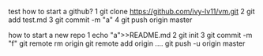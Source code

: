 test
how to start a github?
1 git clone https://github.com/ivy-lv11/vm.git
2 git add test.md
3 git commit -m "a"
4 git push origin master



how to start a new repo
1 echo "a">>README.md
2 git init
3 git commit -m "f"
git remote rm origin
git remote add origin ....
git push -u origin master

